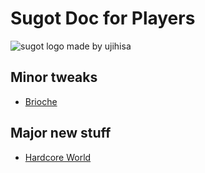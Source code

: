 # Sugot Doc for Players

![sugot logo made by ujihisa](http://cache.gyazo.com/8b5b3fba0e9ea94b303acd77e8920a8c.png)

## Minor tweaks

* [Brioche](./brioche.md)

## Major new stuff

* [Hardcore World](./hardcore.md)
